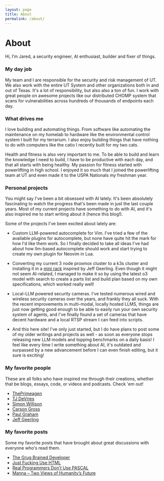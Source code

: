 ```yaml
---
layout: page
title: About
permalink: /about/
---
```


# About

Hi, I’m Jared, a security engineer, AI enthusiast, builder and fixer of things.

### My day job

My team and I are responsible for the security and risk management of UT. We also work with the entire UT System and other organizations both in and out of Texas. It's a lot of responsibility, but also also a ton of fun. I work with great people on awesome projects like our distributed CHOMP system that scans for vulnerabilities across hundreds of thousands of endpoints each day.

### What drives me

I love building and automating things. From software like automating the maintenance on my homelab to hardware like the environmental control system I built for my terrarium. I also enjoy building things that have nothing to do with computers like the catio I recently built for my two cats.

Health and fitness is also very important to me. To be able to build and learn the knowledge I need to build, I have to be productive with each day, and that all starts with being healthy. My passion for fitness started with powerlifting in high school. I enjoyed it so much that I joined the powerlifting team at UT and even made it to the USPA Nationals my freshman year.

### Personal projects

You might say I've been a bit obsessed with AI lately. It's been absolutely fascinating to watch the progress that's been made in just the last couple years. Most of my current projects have something to do with AI, and it's also inspired me to start writing about it (hence this blog!).

Some of the projects I've been excited about lately are:

- Custom LLM-powered autocomplete for Vim. I've tried a few of the available plugins for autocomplete, but none have quite hit the mark for how I'd like them work. So I finally decided to take all ideas I've had about how llm-based autocomplete should work and start trying to create my own plugin for Neovim in Lua.

- Converting my current 3 node proxmox cluster to a k3s cluster and installing it in a [mini rack](https://mini-rack.jeffgeerling.com/) inspired by Jeff Geerling. Even though it might not seem AI-related, I managed to make it so by using the latest o3 model with search to create a parts list and build plan based on my own specifications, which worked really well!

- Local-LLM powered security cameras. I've tested numerous wired and wireless security cameras over the years, and frankly they all suck. With the recent improvements in multi-modal, locally hosted LLMS, things are just now getting good enough to be able to easily run your own security system of agents, and I've finally found a set of cameras that have decent hardware and a local RTSP stream I can feed into scripts.

- And this here site! I've only just started, but I do have plans to post some of my older writings and projects as well - as soon as everyone stops releasing new LLM models and topping benchmarks on a daily basis! I feel like every time I write something about AI, it's outdated and surpassed by a new advancement before I can even finish editing, but it sure is exciting!

### My favorite people

These are all folks who have inspired me through their creations, whether that be blogs, essays, code, or videos and podcasts. Check 'em out!

- [ThePrimeagen](https://www.youtube.com/@ThePrimeTimeagen)
- [TJ DeVries](https://github.com/tjdevries)
- [Simon Willison](https://simonwillison.net/)
- [Carson Gross](https://bigsky.software/cv/)
- [Paul Graham](http://paulgraham.com/)
- [Jeff Geerling](https://www.jeffgeerling.com/)

### My favorite posts

Some my favorite posts that have brought about great discussions with everyone who's read them.

- [The Grug Brained Developer](https://grugbrain.dev/)
- [Just Fucking Use HTML](https://justfuckingusehtml.com/)
- [Real Programmers Don’t Use PASCAL](https://homepages.inf.ed.ac.uk/rni/papers/realprg.html)
- [Manna – Two Views of Humanity’s Future](https://marshallbrain.com/manna)
